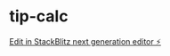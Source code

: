 # tip-calc

[Edit in StackBlitz next generation editor ⚡️](https://stackblitz.com/~/github.com/shinyobject/tip-calc)